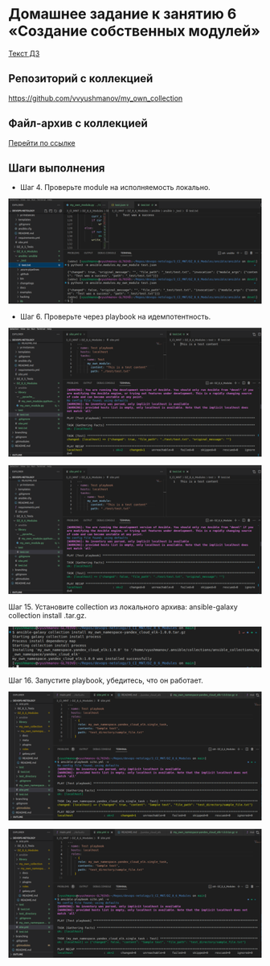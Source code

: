 # Домашнее задание к занятию 6 «Создание собственных модулей»

[Текст ДЗ](https://github.com/netology-code/mnt-homeworks/tree/MNT-video/08-ansible-06-module)

## Репозиторий с коллекцией

https://github.com/vvyushmanov/my_own_collection

## Файл-архив с коллекцией

[Перейти по ссылке](./my_own_namespace-yandex_cloud_elk-1.0.0.tar.gz)

## Шаги выполнения

* Шаг 4. Проверьте module на исполняемость локально.

![Alt text](files/1.check-local.png)

* Шаг 6. Проверьте через playbook на идемпотентность.

![Alt text](files/2.idempotency1.png)

![Alt text](files/2.idempotency2.png)

Шаг 15. Установите collection из локального архива: ansible-galaxy collection install <archivename>.tar.gz.

![Alt text](files/3.installation.png)

Шаг 16. Запустите playbook, убедитесь, что он работает.

![Alt text](files/4.collection_based-playbook1.png)

![Alt text](files/4.collection_based-playbook2.png)